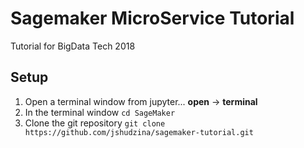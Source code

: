 # Sagemaker MicroService Tutorial

Tutorial for BigData Tech 2018


## Setup

1. Open a terminal window from jupyter...   **open** -> **terminal**
2. In the terminal window ```cd SageMaker```
3. Clone the git repository ```git clone https://github.com/jshudzina/sagemaker-tutorial.git```
